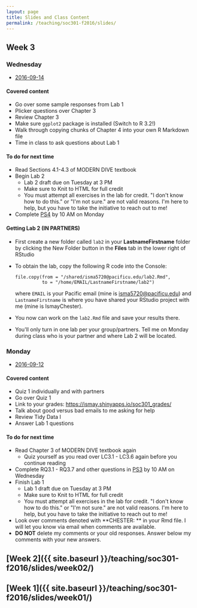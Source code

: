 ```yaml
---
layout: page
title: Slides and Class Content
permalink: /teaching/soc301-f2016/slides/
---
```


## Week 3

### Wednesday
- <a href = "{{ site.baseurl }}/teaching/soc301-f2016/slides/week-03/03b.html">2016-09-14</a>

#### Covered content
- Go over some sample responses from Lab 1
- Plicker questions over Chapter 3
- Review Chapter 3
- Make sure `ggplot2` package is installed (Switch to R 3.2!)
- Walk through copying chunks of Chapter 4 into your own R Markdown file
- Time in class to ask questions about Lab 1

#### To do for next time
- Read Sections 4.1-4.3 of MODERN DIVE textbook
- Begin Lab 2
    - Lab 2 draft due on Tuesday at 3 PM
    - Make sure to Knit to HTML for full credit
    - You must attempt all exercises in the lab for credit.  "I don't know how to do this." or "I'm not sure." are not valid reasons.  I'm here to help, but you have to take the initiative to reach out to me!
- Complete [PS4](https://goo.gl/forms/fuvXl5ngt6aoJPhn2) by 10 AM on Monday

#### Getting Lab 2 (IN PARTNERS)

- First create a new folder called `lab2` in your **LastnameFirstname** folder by
clicking the New Folder button in the **Files** tab in the lower right of RStudio
- To obtain the lab, copy the following R code into the Console:

    ```
    file.copy(from = "/shared/isma5720@pacificu.edu/lab2.Rmd",
              to = "/home/EMAIL/LastnameFirstname/lab2")
    ```

    where `EMAIL` is your Pacific email (mine is isma5720@pacificu.edu) and
`LastnameFirstname` is where you have shared your RStudio project with me (mine is IsmayChester).

- You now can work on the `lab2.Rmd` file and save your results there.
- You'll only turn in one lab per your group/partners.  Tell me on Monday during class who is your partner and where Lab 2 will be located.


### Monday
- <a href = "{{ site.baseurl }}/teaching/soc301-f2016/slides/week-03/03a.html">2016-09-12</a>

#### Covered content
- Quiz 1 individually and with partners
- Go over Quiz 1
- Link to your grades: <https://ismay.shinyapps.io/soc301_grades/>
- Talk about good versus bad emails to me asking for help
- Review Tidy Data I
- Answer Lab 1 questions

#### To do for next time
- Read Chapter 3 of MODERN DIVE textbook again
    - Quiz yourself as you read over LC3.1 - LC3.6 again before you continue reading
- Complete RQ3.1 - RQ3.7 and other questions in [PS3](https://goo.gl/forms/2TNQcoCtj7WyfJm92) by 10 AM on Wednesday
- Finish Lab 1
    - Lab 1 draft due on Tuesday at 3 PM
    - Make sure to Knit to HTML for full credit
    - You must attempt all exercises in the lab for credit.  "I don't know how to do this." or "I'm not sure." are not valid reasons.  I'm here to help, but you have to take the initiative to reach out to me!
- Look over comments denoted with **CHESTER: ** in your Rmd file.  I will let you know via email when comments are available.
- **DO NOT** delete my comments or your old responses.  Answer below my comments with your new answers.

## [Week 2]({{ site.baseurl }}/teaching/soc301-f2016/slides/week02/)

## [Week 1]({{ site.baseurl }}/teaching/soc301-f2016/slides/week01/)